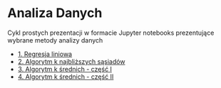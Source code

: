 # Analiza Danych

Cykl prostych prezentacji w formacie Jupyter notebooks prezentujące wybrane metody analizy danych 

* [1. Regresja liniowa](./linear_regression_scikit_learn.ipynb)
* [2. Algorytm k najbliższych sąsiadów](./k_nearest_neighbors_scikit_learn.ipynb)
* [3. Algorytm k średnich - część I](./k_means_clustering_part_I_scikit_learn.ipynb)
* [4. Algorytm k średnich - część II](./k_means_clustering_part_II_scikit_learn.ipynb)
